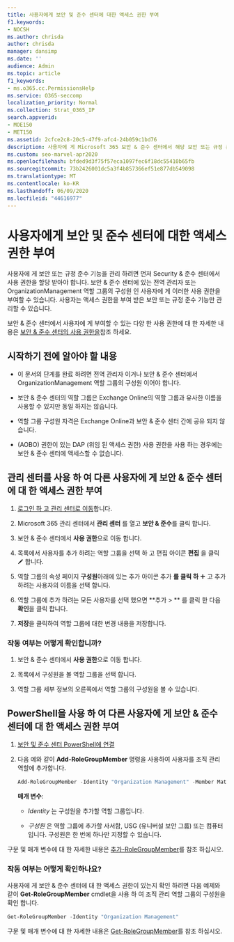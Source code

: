 ```yaml
---
title: 사용자에게 보안 및 준수 센터에 대한 액세스 권한 부여
f1.keywords:
- NOCSH
ms.author: chrisda
author: chrisda
manager: dansimp
ms.date: ''
audience: Admin
ms.topic: article
f1_keywords:
- ms.o365.cc.PermissionsHelp
ms.service: O365-seccomp
localization_priority: Normal
ms.collection: Strat_O365_IP
search.appverid:
- MOE150
- MET150
ms.assetid: 2cfce2c8-20c5-47f9-afc4-24b059c1bd76
description: 사용자에 게 Microsoft 365 보안 & 준수 센터에서 해당 보안 또는 규정 준수 기능을 관리할 수 있는 권한을 할당 해야 합니다.
ms.custom: seo-marvel-apr2020
ms.openlocfilehash: bfded9d3f75f57eca1097fec6f18dc55410b65fb
ms.sourcegitcommit: 73b2426001dc5a3f4b857366ef51e877db549098
ms.translationtype: MT
ms.contentlocale: ko-KR
ms.lasthandoff: 06/09/2020
ms.locfileid: "44616977"
---
```

# <a name="give-users-access-to-the-security--compliance-center"></a>사용자에게 보안 및 준수 센터에 대한 액세스 권한 부여

사용자에 게 보안 또는 규정 준수 기능을 관리 하려면 먼저 Security & 준수 센터에서 사용 권한을 할당 받아야 합니다. 보안 & 준수 센터에 있는 전역 관리자 또는 OrganizationManagement 역할 그룹의 구성원 인 사용자에 게 이러한 사용 권한을 부여할 수 있습니다. 사용자는 액세스 권한을 부여 받은 보안 또는 규정 준수 기능만 관리할 수 있습니다.

보안 & 준수 센터에서 사용자에 게 부여할 수 있는 다양 한 사용 권한에 대 한 자세한 내용은 [보안 & 준수 센터의 사용 권한을](permissions-in-the-security-and-compliance-center.md)참조 하세요.

## <a name="what-do-you-need-to-know-before-you-begin"></a>시작하기 전에 알아야 할 내용

- 이 문서의 단계를 완료 하려면 전역 관리자 이거나 보안 & 준수 센터에서 OrganizationManagement 역할 그룹의 구성원 이어야 합니다.

- 보안 & 준수 센터의 역할 그룹은 Exchange Online의 역할 그룹과 유사한 이름을 사용할 수 있지만 동일 하지는 않습니다.

- 역할 그룹 구성원 자격은 Exchange Online과 보안 & 준수 센터 간에 공유 되지 않습니다.

- (AOBO) 권한이 있는 DAP (위임 된 액세스 권한) 사용 권한을 사용 하는 경우에는 보안 & 준수 센터에 액세스할 수 없습니다.

## <a name="use-the-admin-center-to-give-another-user-access-to-the-security--compliance-center"></a>관리 센터를 사용 하 여 다른 사용자에 게 보안 & 준수 센터에 대 한 액세스 권한 부여

1. [로그인 하 고 관리 센터로 이동](https://docs.microsoft.com/microsoft-365/compliance/go-to-the-securitycompliance-center)합니다.

2. Microsoft 365 관리 센터에서 **관리 센터** 를 열고 **보안 & 준수**를 클릭 합니다.

3. 보안 & 준수 센터에서 **사용 권한**으로 이동 합니다.

4. 목록에서 사용자를 추가 하려는 역할 그룹을 선택 하 고 편집 아이콘 **편집** 을 클릭 ![ ](../../media/O365-MDM-CreatePolicy-EditIcon.gif) 합니다.

5. 역할 그룹의 속성 페이지 **구성원**아래에 있는 추가 아이콘 추가 **를 클릭 하** ![ ](../../media/ITPro-EAC-AddIcon.gif) 고 추가 하려는 사용자의 이름을 선택 합니다.

6. 역할 그룹에 추가 하려는 모든 사용자를 선택 했으면 **추가 \> ** 를 클릭 한 다음 **확인**을 클릭 합니다.

7. **저장**을 클릭하여 역할 그룹에 대한 변경 내용을 저장합니다.

### <a name="how-do-you-know-this-worked"></a>작동 여부는 어떻게 확인합니까?

1. 보안 & 준수 센터에서 **사용 권한**으로 이동 합니다.

2. 목록에서 구성원을 볼 역할 그룹을 선택 합니다.

3. 역할 그룹 세부 정보의 오른쪽에서 역할 그룹의 구성원을 볼 수 있습니다.

## <a name="use-powershell-to-give-another-user-access-to-the-security--compliance-center"></a>PowerShell을 사용 하 여 다른 사용자에 게 보안 & 준수 센터에 대 한 액세스 권한 부여

1. [보안 및 준수 센터 PowerShell에 연결](https://docs.microsoft.com/powershell/exchange/connect-to-scc-powershell)

2. 다음 예와 같이 **Add-RoleGroupMember** 명령을 사용하여 사용자를 조직 관리 역할에 추가합니다.

   ```PowerShell
   Add-RoleGroupMember -Identity "Organization Management" -Member MatildaS
   ```

   **매개 변수**:

   - _Identity_ 는 구성원을 추가할 역할 그룹입니다.

   - _구성원_ 은 역할 그룹에 추가할 사서함, USG (유니버설 보안 그룹) 또는 컴퓨터입니다. 구성원은 한 번에 하나만 지정할 수 있습니다.

구문 및 매개 변수에 대 한 자세한 내용은 [추가-RoleGroupMember](https://docs.microsoft.com/powershell/module/exchange/Add-RoleGroupMember)를 참조 하십시오.

### <a name="how-do-you-know-this-worked"></a>작동 여부는 어떻게 확인하나요?

사용자에 게 보안 & 준수 센터에 대 한 액세스 권한이 있는지 확인 하려면 다음 예제와 같이 **Get-RoleGroupMember** cmdlet을 사용 하 여 조직 관리 역할 그룹의 구성원을 확인 합니다.

```PowerShell
Get-RoleGroupMember -Identity "Organization Management"
```

구문 및 매개 변수에 대 한 자세한 내용은 [Get-RoleGroupMember](https://docs.microsoft.com/powershell/module/exchange/Get-RoleGroupMember)를 참조 하십시오.
